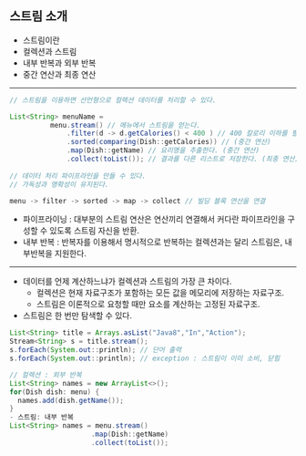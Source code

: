 ## 스트림 소개

* 스트림이란
* 컬렉션과 스트림
* 내부 반복과 외부 반복
* 중간 연산과 최종 연산
---

~~~java
// 스트림을 이용하면 선언형으로 컬렉션 데이터를 처리할 수 있다.

List<String> menuName = 
          menu.stream() // 메뉴에서 스트림을 얻는다.
              .filter(d -> d.getCalories() < 400 ) // 400 칼로리 이하를 필터링 한다. (중간 연산)
              .sorted(comparing(Dish::getCalories)) // (중간 연산)
              .map(Dish::getName) // 요리명을 추출한다. (중간 연산)
              .collect(toList()); // 결과를 다른 리스트로 저장한다. (최종 연산)
              
// 데이터 처리 파이프라인을 만들 수 있다.
// 가독성과 명확성이 유지된다.

menu -> filter -> sorted -> map -> collect // 빌딩 블록 연산을 연결
~~~

* 파이프라이닝 : 대부분의 스트림 연산은 연산끼리 연결해서 커다란 파이프라인을 구성할 수 있도록 스트림 자신을 반환.
* 내부 반복 : 반복자를 이용해서 명시적으로 반복하는 컬렉션과는 달리 스트림은, 내부반복을 지원한다.
---
* 데이터를 언제 계산하느냐가 컬렉션과 스트림의 가장 큰 차이다.
  * 컬렉션은 현재 자료구조가 포함하는 모든 값을 메모리에 저장하는 자료구조.
  * 스트림은 이론적으로 요청할 때만 요소를 계산하는 고정된 자료구조.
* 스트림은 한 번만 탐색할 수 있다.
~~~java
List<String> title = Arrays.asList("Java8","In","Action");
Stream<String> s = title.stream();
s.forEach(System.out::println); // 단어 출력
s.forEach(System.out::println); // exception : 스트림이 이미 소비, 닫힘
~~~

~~~java
// 컬렉션 : 외부 반복
List<String> names = new ArrayList<>();
for(Dish dish: menu) {
  names.add(dish.getName());
}
- 스트림: 내부 반복
List<String> names = menu.stream()
                    .map(Dish::getName)
                    .collect(toList());
~~~








